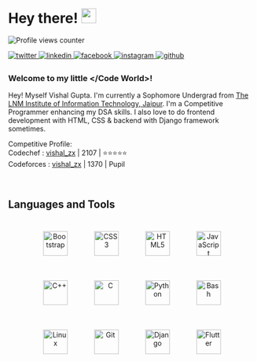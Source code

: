 # Hey there! <a target="_blank" rel="noopener noreferrer" href="https://raw.githubusercontent.com/MartinHeinz/MartinHeinz/master/wave.gif"><img src="https://raw.githubusercontent.com/MartinHeinz/MartinHeinz/master/wave.gif" width="30px" style="max-width:100%;"></a>
  

![Profile views counter](https://komarev.com/ghpvc/?username=vishal-zx&&style=flat-square)  
  

<a href="https://twitter.com/vishal_zx" target="_blank">
<img src=https://img.shields.io/badge/twitter-%2300acee.svg?&style=for-the-badge&logo=twitter&logoColor=white alt=twitter style="margin-bottom: 5px;" />
</a>
<a href="https://linkedin.com/in/vishal-zx" target="_blank">
<img src=https://img.shields.io/badge/linkedin-%231E77B5.svg?&style=for-the-badge&logo=linkedin&logoColor=white alt=linkedin style="margin-bottom: 5px;" />
</a>
<a href="https://www.facebook.com/vishalgzx" target="_blank">
<img src=https://img.shields.io/badge/facebook-%232E87FB.svg?&style=for-the-badge&logo=facebook&logoColor=white alt=facebook style="margin-bottom: 5px;" />
</a>
<a href="https://instagram.com/vishalagrawal__" target="_blank">
<img src=https://img.shields.io/badge/instagram-%23000000.svg?&style=for-the-badge&logo=instagram&logoColor=white alt=instagram style="margin-bottom: 5px;" />
</a>
<a href="https://github.com/vishal-zx" target="_blank">
<img src=https://img.shields.io/badge/github-%2324292e.svg?&style=for-the-badge&logo=github&logoColor=white alt=github style="margin-bottom: 5px;" />
</a>



### Welcome to my little </Code World>!  
Hey! Myself Vishal Gupta. I'm currently a Sophomore Undergrad from <a href="https://www.lnmiit.ac.in" target="_blank">The LNM Institute of Information Technology, Jaipur</a>. I'm a Competitive Programmer enhancing my DSA skills.
I also love to do frontend development with HTML, CSS  & backend with Django framework sometimes.  

Competitive Profile:
<br>
Codechef : <a href ="https://www.codechef.com/users/vishal_zx" target="blank">vishal_zx</a> | 2107 | ⭐⭐⭐⭐⭐ 
<br>
Codeforces : <a href ="https://www.codeforces.com/profile/vishal_zx" target="_blank">vishal_zx</a> | 1370 | Pupil

<br/>  


## Languages and Tools  
<div align="center">  
<img style="margin: 25px" src="https://profilinator.rishav.dev/skills-assets/bootstrap-plain.svg" alt="Bootstrap" height="50" />  
<img style="margin: 25px" src="https://profilinator.rishav.dev/skills-assets/css3-original-wordmark.svg" alt="CSS3" height="50" />  
<img style="margin: 25px" src="https://profilinator.rishav.dev/skills-assets/html5-original-wordmark.svg" alt="HTML5" height="50" />  
<img style="margin: 25px" src="https://profilinator.rishav.dev/skills-assets/javascript-original.svg" alt="JavaScript" height="50">  
<img style="margin: 25px" src="https://profilinator.rishav.dev/skills-assets/cplusplus-original.svg" alt="C++" height="50" />  
<img style="margin: 25px" src="https://profilinator.rishav.dev/skills-assets/c-original.svg" alt="C" height="50" />  
<img style="margin: 25px" src="https://profilinator.rishav.dev/skills-assets/python-original.svg" alt="Python" height="50" />  
<img style="margin: 25px" src="https://profilinator.rishav.dev/skills-assets/gnu_bash-icon.svg" alt="Bash" height="50" />  
<img style="margin: 25px" src="https://profilinator.rishav.dev/skills-assets/linux-original.svg" alt="Linux" height="50" />  
<img style="margin: 25px" src="https://profilinator.rishav.dev/skills-assets/git-scm-icon.svg" alt="Git" height="50" />  
<img style="margin: 25px" src="https://profilinator.rishav.dev/skills-assets/django-original.svg" alt="Django" height="50" />  
<img style="margin: 25px" src="https://cdn.iconscout.com/icon/free/png-512/flutter-2038877-1720090.png" alt="Flutter" height="50" />  
</div>  

<br/>  
